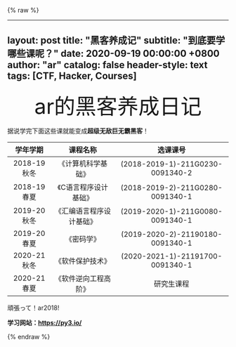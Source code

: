 {% raw %}

---
layout:     post
title:      "黑客养成记"
subtitle:   "到底要学哪些课呢？"
date:       2020-09-19 00:00:00 +0800
author:     "ar"
catalog:    false
header-style: text
tags: [CTF, Hacker, Courses]
---
  
<p id = "build"></p>

<div align='center' ><font size='90'>ar的黑客养成日记</font></div>

据说学完下面这些课就能变成**超级无敌巨无霸黑客**！  

| 学年学期 | 课程名称 | 选课课号 |
| :----:| :----: | :----: |
| 2018-19秋冬 | 《计算机科学基础》 | (2018-2019-1)-211G0230-0091340-2 |
| 2018-19春夏 | 《C语言程序设计基础》 | (2018-2019-2)-211G0280-0091340-1 |
| 2019-20秋冬 | 《汇编语言程序设计基础》 | (2019-2020-1)-211G0080-0091340-1 |
| 2019-20春夏 | 《密码学》 | (2019-2020-2)-21190180-0091340-1 |
| 2020-21秋冬 | 《软件保护技术》 | (2020-2021-1)-21191700-0091340-1 |
| 2020-21春夏 | 《软件逆向工程高阶》 | 研究生课程 |

頑張って！ar2018!  

**学习网站：https://py3.io/**

{% endraw %}
